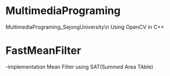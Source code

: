 # MultimediaPrograming
MultimediaPrograming_SejongUniversity\n
Using OpenCV in C++

# FastMeanFilter
-implementation Mean Filter using SAT(Summed Area TAble)
